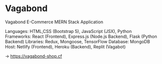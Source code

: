 # Vagabond

Vagabond E-Commerce MERN Stack Application

Languages: HTML,CSS (Bootstrap 5), JavaScript (JSX), Python
Frameworks: React (Frontend), Express.js (Node.js Backend), Flask (Python Backend)
Libraries: Redux, Mongoose, TensorFlow
Database: MongoDB
Host: Netlify (Frontend), Heroku (Backend), Replit (Vagabot)

-> https://vagabond-shop.cf
